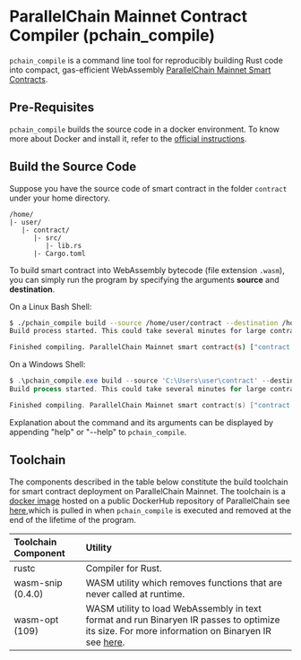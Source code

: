 # ParallelChain Mainnet Contract Compiler (pchain_compile) 

`pchain_compile` is a command line tool for reproducibly building Rust code into compact, gas-efficient WebAssembly [ParallelChain Mainnet Smart Contracts](https://github.com/parallelchain-io/parallelchain-protocol/blob/master/Contracts.md).

## Pre-Requisites

`pchain_compile` builds the source code in a docker environment. To know more about Docker and install it, refer to the [official instructions](https://docs.docker.com/get-docker/).

## Build the Source Code 

Suppose you have the source code of smart contract in the folder `contract` under your home directory. 

```text
/home/
|- user/
   |- contract/
      |- src/
         |- lib.rs
      |- Cargo.toml
```

To build smart contract into WebAssembly bytecode (file extension `.wasm`), you can simply run the program by specifying the arguments **source** and **destination**.

On a Linux Bash Shell:
      
```sh
$ ./pchain_compile build --source /home/user/contract --destination /home/user/result
Build process started. This could take several minutes for large contracts.

Finished compiling. ParallelChain Mainnet smart contract(s) ["contract.wasm"] are saved at (/home/user/result).
```

On a Windows Shell:
```powershell
$ .\pchain_compile.exe build --source 'C:\Users\user\contract' --destination 'C:\Users\user\result'
Build process started. This could take several minutes for large contracts.

Finished compiling. ParallelChain Mainnet smart contract(s) ["contract.wasm"] are saved at (C:\Users\user\result).
```

Explanation about the command and its arguments can be displayed by appending "help" or "--help" to `pchain_compile`.

## Toolchain

The components described in the table below constitute the build toolchain for smart contract deployment on ParallelChain Mainnet. The toolchain is a [docker image](docker_image) hosted on a public DockerHub repository of ParallelChain see [here](https://hub.docker.com/r/parallelchainlab/pchain_compile),which is pulled in when `pchain_compile` is executed and removed at the end of the lifetime of the program. 
     
|Toolchain Component | Utility
|:---                | :--- |
rustc                | Compiler for Rust. |
wasm-snip (0.4.0) | WASM utility which removes functions that are never called at runtime. |   
wasm-opt  (109)  | WASM utility to load WebAssembly in text format and run Binaryen IR passes to optimize its size. For more information on Binaryen IR see [here](http://webassembly.github.io/binaryen/). |

